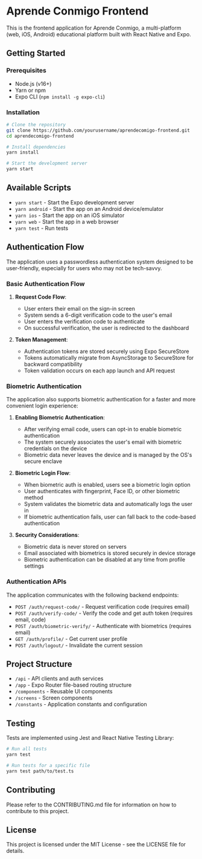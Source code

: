 # Aprende Conmigo Frontend

This is the frontend application for Aprende Conmigo, a multi-platform (web, iOS, Android) educational platform built with React Native and Expo.

## Getting Started

### Prerequisites

- Node.js (v16+)
- Yarn or npm
- Expo CLI (`npm install -g expo-cli`)

### Installation

```bash
# Clone the repository
git clone https://github.com/yourusername/aprendecomigo-frontend.git
cd aprendecomigo-frontend

# Install dependencies
yarn install

# Start the development server
yarn start
```

## Available Scripts

- `yarn start` - Start the Expo development server
- `yarn android` - Start the app on an Android device/emulator
- `yarn ios` - Start the app on an iOS simulator
- `yarn web` - Start the app in a web browser
- `yarn test` - Run tests

## Authentication Flow

The application uses a passwordless authentication system designed to be user-friendly, especially for users who may not be tech-savvy.

### Basic Authentication Flow

1. **Request Code Flow**:
   - User enters their email on the sign-in screen
   - System sends a 6-digit verification code to the user's email
   - User enters the verification code to authenticate
   - On successful verification, the user is redirected to the dashboard

2. **Token Management**:
   - Authentication tokens are stored securely using Expo SecureStore
   - Tokens automatically migrate from AsyncStorage to SecureStore for backward compatibility
   - Token validation occurs on each app launch and API request

### Biometric Authentication

The application also supports biometric authentication for a faster and more convenient login experience:

1. **Enabling Biometric Authentication**:
   - After verifying email code, users can opt-in to enable biometric authentication
   - The system securely associates the user's email with biometric credentials on the device
   - Biometric data never leaves the device and is managed by the OS's secure enclave

2. **Biometric Login Flow**:
   - When biometric auth is enabled, users see a biometric login option
   - User authenticates with fingerprint, Face ID, or other biometric method
   - System validates the biometric data and automatically logs the user in
   - If biometric authentication fails, user can fall back to the code-based authentication

3. **Security Considerations**:
   - Biometric data is never stored on servers
   - Email associated with biometrics is stored securely in device storage
   - Biometric authentication can be disabled at any time from profile settings

### Authentication APIs

The application communicates with the following backend endpoints:

- `POST /auth/request-code/` - Request verification code (requires email)
- `POST /auth/verify-code/` - Verify the code and get auth token (requires email, code)
- `POST /auth/biometric-verify/` - Authenticate with biometrics (requires email)
- `GET /auth/profile/` - Get current user profile
- `POST /auth/logout/` - Invalidate the current session

## Project Structure

- `/api` - API clients and auth services
- `/app` - Expo Router file-based routing structure
- `/components` - Reusable UI components
- `/screens` - Screen components
- `/constants` - Application constants and configuration

## Testing

Tests are implemented using Jest and React Native Testing Library:

```bash
# Run all tests
yarn test

# Run tests for a specific file
yarn test path/to/test.ts
```

## Contributing

Please refer to the CONTRIBUTING.md file for information on how to contribute to this project.

## License

This project is licensed under the MIT License - see the LICENSE file for details.
